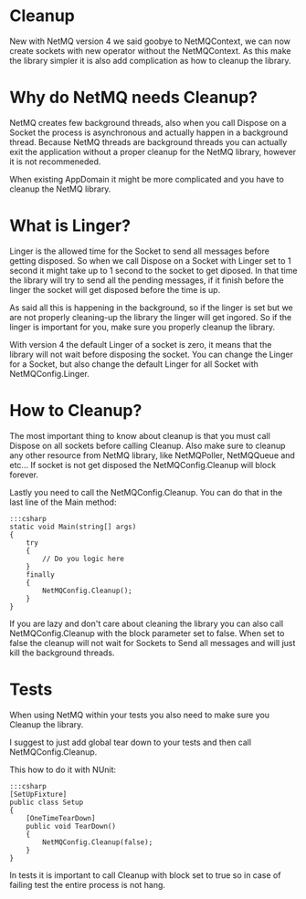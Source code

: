 Cleanup
=======

New with NetMQ version 4 we said goobye to NetMQContext, we can now create sockets with new operator without the NetMQContext.
As this make the library simpler it is also add complication as how to cleanup the library.

# Why do NetMQ needs Cleanup?

NetMQ creates few background threads, also when you call Dispose on a Socket the process is asynchronous and actually happen in a background thread.
Because NetMQ threads are background threads you can actually exit the application without a proper cleanup for the NetMQ library, however it is not recommeneded.

When existing AppDomain it might be more complicated and you have to cleanup the NetMQ library.

# What is Linger?

Linger is the allowed time for the Socket to send all messages before getting disposed.
So when we call Dispose on a Socket with Linger set to 1 second it might take up to 1 second to the socket to get diposed.
In that time the library will try to send all the pending messages, if it finish before the linger the socket will get disposed before the time is up.

As said all this is happening in the background, so if the linger is set but we are not properly cleaning-up the library the linger will get ingored.
So if the linger is important for you, make sure you properly cleanup the library.

With version 4 the default Linger of a socket is zero, it means that the library will not wait before disposing the socket.
You can change the Linger for a Socket, but also change the default Linger for all Socket with NetMQConfig.Linger.

# How to Cleanup?

The most important thing to know about cleanup is that you must call Dispose on all sockets before calling Cleanup. 
Also make sure to cleanup any other resource from NetMQ library, like NetMQPoller, NetMQQueue and etc...
If socket is not get disposed the NetMQConfig.Cleanup will block forever.

Lastly you need to call the NetMQConfig.Cleanup. You can do that in the last line of the Main method:

    :::csharp
	static void Main(string[] args)
	{
	    try
	    {
	        // Do you logic here
	    }
	    finally
	    {
	        NetMQConfig.Cleanup();
	    }
	}

If you are lazy and don't care about cleaning the library you can also call NetMQConfig.Cleanup with the block parameter set to false.
When set to false the cleanup will not wait for Sockets to Send all messages and will just kill the background threads.

# Tests

When using NetMQ within your tests you also need to make sure you Cleanup the library.

I suggest to just add global tear down to your tests and then call NetMQConfig.Cleanup.

This how to do it with NUnit:

    :::csharp
    [SetUpFixture]
    public class Setup
    {
        [OneTimeTearDown]
        public void TearDown()
        {
            NetMQConfig.Cleanup(false);
        }
    }

In tests it is important to call Cleanup with block set to true so in case of failing test the entire process is not hang.